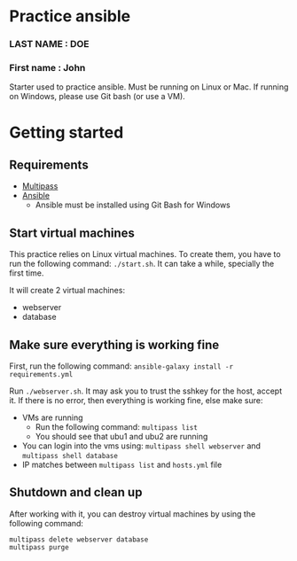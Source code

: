 # Practice ansible
### LAST NAME : DOE
### First name : John

Starter used to practice ansible. Must be running on Linux or Mac. If running on Windows, please use Git bash (or use a VM).

# Getting started

## Requirements

* [Multipass](https://multipass.run/install)
* [Ansible](https://docs.ansible.com/ansible/latest/installation_guide/intro_installation.html#installing-and-upgrading-ansible)
  * Ansible must be installed using Git Bash for Windows

## Start virtual machines

This practice relies on Linux virtual machines. To create them, you have to run the following command: `./start.sh`. It can take a while, specially the first time. 

It will create 2 virtual machines:
* webserver
* database

## Make sure everything is working fine

First, run the following command: `ansible-galaxy install -r requirements.yml`

Run `./webserver.sh`. It may ask you to trust the sshkey for the host, accept it. 
If there is no error, then everything is working fine, else make sure:

* VMs are running
  * Run the following command: `multipass list`
  * You should see that ubu1 and ubu2 are running
* You can login into the vms using: `multipass shell webserver` and `multipass shell database`
* IP matches between `multipass list` and `hosts.yml` file

## Shutdown and clean up

After working with it, you can destroy virtual machines by using the following command: 
```shell
multipass delete webserver database 
multipass purge
```